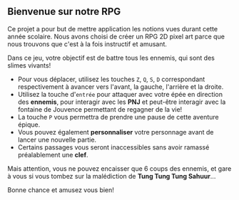 ## Bienvenue sur notre RPG

Ce projet a pour but de mettre application les notions vues durant cette année scolaire. Nous avons choisi de créer un RPG 2D pixel art parce que nous trouvons que c'est à la fois instructif et amusant. 

Dans ce jeu, votre objectif est de battre tous les ennemis, qui sont des slimes vivants! 

- Pour vous déplacer, utilisez les touches `Z`, `Q`, `S`, `D` correspondant respectivement à avancer vers l'avant, la gauche, l'arrière et la droite. 
- Utilisez la touche d'`entrée` pour attaquer avec votre épée en direction des **ennemis**, pour interagir avec les **PNJ** et peut-être interagir avec la fontaine de Jouvence permettant de regagner de la vie!
- La touche `P` vous permettra de prendre une pause de cette aventure épique.
- Vous pouvez également **personnaliser** votre personnage avant de lancer une nouvelle partie.
- Certains passages vous seront inaccessibles sans avoir ramassé préalablement une **clef**.


Mais attention, vous ne pouvez encaisser que 6 coups des ennemis, et gare à vous si vous tombez sur la malédiction de **Tung Tung Tung Sahuur**...

Bonne chance et amusez vous bien!